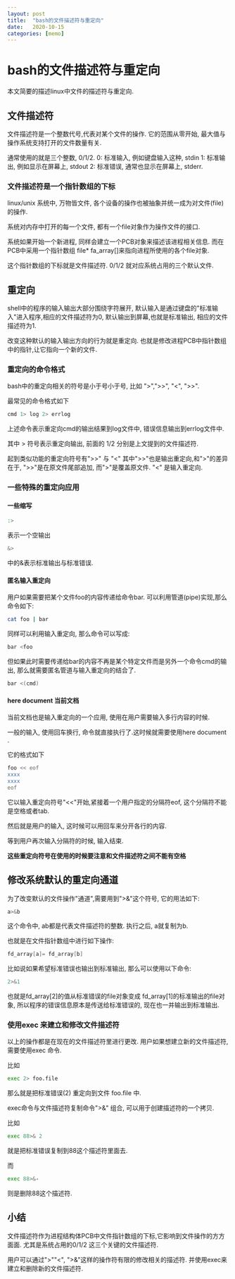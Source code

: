 ```yaml
---
layout: post
title:  "bash的文件描述符与重定向"
date:   2020-10-15
categories: [memo]
---
```


# bash的文件描述符与重定向 #
本文简要的描述linux中文件的描述符与重定向. 

## 文件描述符 ##

文件描述符是一个整数代号,代表对某个文件的操作. 它的范围从零开始, 最大值与操作系统支持打开的文件数量有关.

通常使用的就是三个整数, 0/1/2. 
0: 标准输入, 例如键盘输入这种, stdin
1: 标准输出, 例如显示在屏幕上, stdout
2: 标准错误, 通常也显示在屏幕上, stderr. 

### 文件描述符是一个指针数组的下标

linux/unix 系统中, 万物皆文件, 
各个设备的操作也被抽象并统一成为对文件(file)的操作. 

系统对内存中打开的每一个文件, 都有一个file对象作为操作文件的接口. 

系统如果开始一个新进程, 同样会建立一个PCB对象来描述该进程相关信息. 
而在PCB中采用一个指针数组 file* fa_array[]来指向进程所使用的各个file对象. 

这个指针数组的下标就是文件描述符. 0/1/2 就对应系统占用的三个默认文件. 


## 重定向 ##

shell中的程序的输入输出大部分围绕字符展开, 
默认输入是通过键盘的"标准输入"进入程序,相应的文件描述符为0,
默认输出到屏幕,也就是标准输出, 相应的文件描述符为1. 

改变这种默认的输入输出方向的行为就是重定向.
也就是修改进程PCB中指针数组中的指针,让它指向一个新的文件. 



### 重定向的命令格式 ###

bash中的重定向相关的符号是小于号小于号, 比如 ">",">>", "<", ">>". 

最常见的命令格式如下

```bash
cmd 1> log 2> errlog 
```

上述命令表示重定向cmd的输出结果到log文件中, 错误信息输出到errlog文件中. 

其中 > 符号表示重定向输出, 前面的 1/2 分别是上文提到的文件描述符. 

起到类似功能的重定向符号有">>" 与 "<"
其中">>"也是输出重定向,和">"的差异在于, ">>"是在原文件尾部追加, 而">"是覆盖原文件. 
"<" 是输入重定向.


### 一些特殊的重定向应用 ###

#### 一些缩写 ####
```bash 
:>
```
表示一个空输出

```bash
&>
```
中的&表示标准输出与标准错误. 

#### 匿名输入重定向 ####

用户如果需要把某个文件foo的内容传递给命令bar. 
可以利用管道(pipe)实现,那么命令如下:

```bash
cat foo | bar
```

同样可以利用输入重定向, 那么命令可以写成:

```bash
bar <foo
```

但如果此时需要传递给bar的内容不再是某个特定文件而是另外一个命令cmd的输出,
那么就需要匿名管道与输入重定向的结合了. 

```bash
bar <(cmd) 
```

#### here document 当前文档 ####

当前文档也是输入重定向的一个应用, 使用在用户需要输入多行内容的时候. 

一般的输入, 使用回车换行, 命令就直接执行了.这时候就需要使用here document . 

它的格式如下

```bash
foo << eof
xxxx
xxxx
eof
```

它以输入重定向符号"<<"开始,紧接着一个用户指定的分隔符eof, 这个分隔符不能是空格或者tab. 

然后就是用户的输入, 这时候可以用回车来分开各行的内容. 

等到用户再次输入分隔符的时候, 输入结束. 

**这些重定向符号在使用的时候要注意和文件描述符之间不能有空格**

## 修改系统默认的重定向通道 ##

为了改变默认的文件操作"通道",需要用到">&"这个符号, 它的用法如下:

```bash
a>&b
```

这个命令中, ab都是代表文件描述符的整数.
执行之后, a就复制为b. 

也就是在文件指针数组中进行如下操作:
``` C
fd_array[a]= fd_array[b]
```


比如说如果希望标准错误也输出到标准输出, 那么可以使用以下命令:

```bash
2>&1 
```
也就是fd_array[2]的值从标准错误的file对象变成 fd_array[1]的标准输出的file对象, 
所以程序的错误信息原本是传送给标准错误的, 现在也一并输出到标准输出. 


### 使用exec 来建立和修改文件描述符 ###

以上的操作都是在现在的文件描述符里进行更改.
用户如果想建立新的文件描述符, 需要使用exec 命令. 

比如 
```bash
exec 2> foo.file

```

那么就是把标准错误(2) 重定向到文件 foo.file 中. 

exec命令与文件描述符复制命令">&" 组合, 可以用于创建描述符的一个拷贝. 

比如 

```bash
exec 88>& 2
```

就是把标准错误复制到88这个描述符里面去. 

而

```bash
exec 88>&-
```
则是删除88这个描述符. 


## 小结 ##

文件描述符作为进程结构体PCB中文件指针数组的下标,它影响到文件操作的方方面面. 尤其是系统占用的0/1/2 这三个关键的文件描述符. 

用户可以通过">""<", ">&"这样的操作符有限的修改相关的描述符. 并使用exec来建立和删除新的文件描述符.
